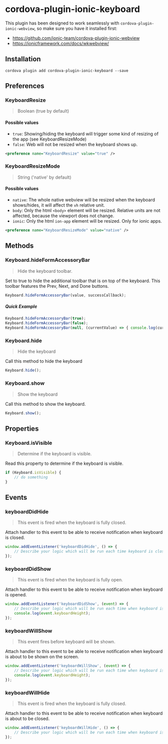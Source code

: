 # cordova-plugin-ionic-keyboard

This plugin has been designed to work seamlessly with `cordova-plugin-ionic-webview`, so make sure you have it installed first:

 - https://github.com/ionic-team/cordova-plugin-ionic-webview
 - https://ionicframework.com/docs/wkwebview/

## Installation

```
cordova plugin add cordova-plugin-ionic-keyboard --save
```

## Preferences

### KeyboardResize

> Boolean (true by default)

#### Possible values
- `true`: Showing/hiding the keyboard will trigger some kind of resizing of the app (see KeyboardResizeMode)
- `false`: Web will not be resized when the keyboard shows up.

```xml
<preference name="KeyboardResize" value="true" />
```

### KeyboardResizeMode

> String ('native' by default)

#### Possible values

- `native`: The whole native webview will be resized when the keyboard shows/hides, it will affect the `vh` relative unit.
- `body`: Only the html `<body>` element will be resized. Relative units are not affected, because the viewport does not change.
- `ionic`: Only the html `ion-app` element will be resized. Only for ionic apps.

```xml
<preference name="KeyboardResizeMode" value="native" />
```


## Methods

### Keyboard.hideFormAccessoryBar

> Hide the keyboard toolbar.

Set to true to hide the additional toolbar that is on top of the keyboard. This toolbar features the Prev, Next, and Done buttons.

```js
Keyboard.hideFormAccessoryBar(value, successCallback);
```

##### Quick Example

```js
Keyboard.hideFormAccessoryBar(true);
Keyboard.hideFormAccessoryBar(false);
Keyboard.hideFormAccessoryBar(null, (currentValue) => { console.log(currentValue); });
```

### Keyboard.hide

> Hide the keyboard

Call this method to hide the keyboard

```js
Keyboard.hide();
```


### Keyboard.show

> Show the keyboard

Call this method to show the keyboard.

```js
Keyboard.show();
```

## Properties

### Keyboard.isVisible

> Determine if the keyboard is visible.

Read this property to determine if the keyboard is visible.

```js
if (Keyboard.isVisible) {
    // do something
}
```

## Events

### keyboardDidHide

> This event is fired when the keyboard is fully closed.

Attach handler to this event to be able to receive notification when keyboard is closed.

```js
window.addEventListener('keyboardDidHide', () => {
    // Describe your logic which will be run each time keyboard is closed.
});
```

### keyboardDidShow

> This event is fired when the keyboard is fully open.

Attach handler to this event to be able to receive notification when keyboard is opened.

```js
window.addEventListener('keyboardDidShow', (event) => {
    // Describe your logic which will be run each time when keyboard is about to be shown.
    console.log(event.keyboardHeight);
});
```

### keyboardWillShow

> This event fires before keyboard will be shown.

Attach handler to this event to be able to receive notification when keyboard is about to be shown on the screen.

```js
window.addEventListener('keyboardWillShow', (event) => {
    // Describe your logic which will be run each time when keyboard is about to be shown.
    console.log(event.keyboardHeight);
});
```

### keyboardWillHide

> This event is fired when the keyboard is fully closed.

Attach handler to this event to be able to receive notification when keyboard is about to be closed.

```js
window.addEventListener('keyboardWillHide', () => {
    // Describe your logic which will be run each time when keyboard is about to be closed.
});
```
